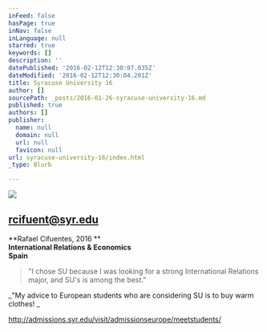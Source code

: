 ```yaml
---
inFeed: false
hasPage: true
inNav: false
inLanguage: null
starred: true
keywords: []
description: ''
datePublished: '2016-02-12T12:30:07.035Z'
dateModified: '2016-02-12T12:30:04.201Z'
title: Syracuse University 16
author: []
sourcePath: _posts/2016-01-26-syracuse-university-16.md
published: true
authors: []
publisher:
  name: null
  domain: null
  url: null
  favicon: null
url: syracuse-university-16/index.html
_type: Blurb

---
```

![](https://s3-us-west-2.amazonaws.com/the-grid-img/p/785e05f841d8e20bb96efbb3e897abb4a6d64a22.jpg)

## rcifuent@syr.edu

**Rafael Cifuentes, 2016 **  
**International Relations & Economics**  
**Spain**

> "I chose SU because I was looking for a strong International Relations major, and SU's is among the best." 

_"My advice to European students who are considering SU is to buy warm clothes! _

http://admissions.syr.edu/visit/admissionseurope/meetstudents/
